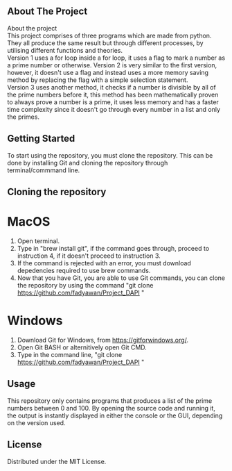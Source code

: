 ## About The Project
About the project </br>
This project comprises of three programs which are made from python. They all produce the same result but through different processes, by utilising different functions and theories. </br>
Version 1 uses a for loop inside a for loop, it uses a flag to mark a number as a prime number or otherwise. 
Version 2 is very similar to the first version, however, it doesn't use a flag and instead uses a more memory saving method by replacing the flag with a simple selection statement. </br>
Version 3 uses another method, it checks if a number is divisible by all of the prime numbers before it, this method has been mathematically proven to always prove a number is a prime, it uses less memory and has a faster time complexity since it doesn't go through every number in a list and only the primes. </br>


## Getting Started
To start using the repository, you must clone the repository.
This can be done by installing Git and cloning the repository through terminal/commmand line.

## Cloning the repository
# MacOS
1. Open terminal.
2. Type in "brew install git", if the command goes through, proceed to instruction 4, if it doesn't proceed to instruction 3.
3. If the command is rejected with an error, you must download depedencies required to use brew commands.
4. Now that you have Git, you are able to use Git commands, you can clone the repository by using the command "git clone https://github.com/fadyawan/Project_DAPI "

# Windows
1. Download Git for Windows, from https://gitforwindows.org/.
2. Open Git BASH or alternitively open Git CMD.
3. Type in the command line, "git clone https://github.com/fadyawan/Project_DAPI "

## Usage
This repository only contains programs that produces a list of the prime numbers between 0 and 100. By opening the source code and running it, the output is instantly displayed in either the console or the GUI, depending on the version used.

## License
Distributed under the MIT License.

